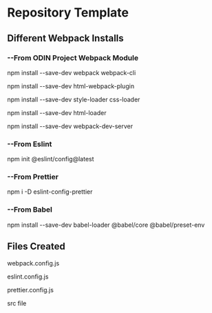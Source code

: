 <h1>Repository Template</h1>
<h2>Different Webpack Installs</h2>
<h3>--From ODIN Project Webpack Module</h3>
<p>npm install --save-dev webpack webpack-cli</p>
<p>npm install --save-dev html-webpack-plugin</p>
<p>npm install --save-dev style-loader css-loader</p>
<p>npm install --save-dev html-loader</p>
<p>npm install --save-dev webpack-dev-server</p>
<h3>--From Eslint</h3>
<p>npm init @eslint/config@latest</p>
<h3>--From Prettier</h3>
<p>npm i -D eslint-config-prettier</p>
<h3>--From Babel</h3>
<p>npm install --save-dev babel-loader @babel/core @babel/preset-env</p>
<h2>Files Created</h2>
<p>webpack.config.js</p>
<p>eslint.config.js</p>
<p>prettier.config.js</p>
<p>src file</p>